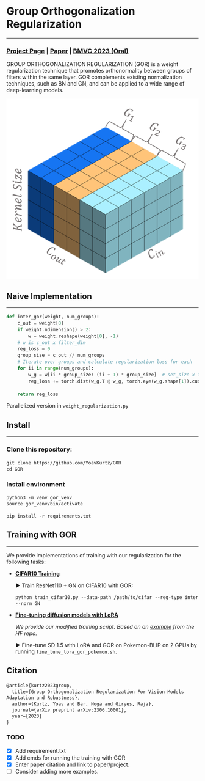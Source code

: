 # Group Orthogonalization Regularization

---
### [Project Page](https://yoavkurtz.github.io/GOR/) | [Paper](https://arxiv.org/abs/2306.10001) | [BMVC 2023 (Oral)](https://papers.bmvc2023.org/0912.pdf)

GROUP ORTHOGONALIZATION REGULARIZATION (GOR) is a weight
regularization technique that promotes orthonormality between groups of filters within the
same layer. GOR complements existing normalization techniques, such as BN and GN, and
can be applied to a wide range of deep-learning models.

![GOR vis](docs/static/images/groups_vis_no_bg.png)

## Naive Implementation

---

```python
def inter_gor(weight, num_groups):
    c_out = weight[0]
    if weight.ndimension() > 2:
        w = weight.reshape(weight[0], -1)
    # w is c_out x filter_dim
    reg_loss = 0
    group_size = c_out // num_groups
    # Iterate over groups and calculate regularization loss for each
    for ii in range(num_groups):
        w_g = w[ii * group_size: (ii + 1) * group_size]  # set_size x filter_dim
        reg_loss += torch.dist(w_g.T @ w_g, torch.eye(w_g.shape[1]).cuda()) ** 2  # ||W^T * W - I||^2
    
    return reg_loss
```
Parallelized version in `weight_regularization.py`

## Install

---
### Clone this repository:
```shell
git clone https://github.com/YoavKurtz/GOR
cd GOR
```
### Install environment
```shell
python3 -m venv gor_venv
source gor_venv/bin/activate

pip install -r requirements.txt
```

## Training with GOR

---
We provide implementations of training with our regularization for the 
following tasks:
- **[CIFAR10 Training](train_cifar10.py)**

  :arrow_forward: Train ResNet110 + GN on CIFAR10 with GOR:
  ```shell
  python train_cifar10.py --data-path /path/to/cifar --reg-type inter --norm GN
  ```
  
- **[Fine-tuning diffusion models with LoRA](train_text_to_image_lora.py)**
  
  *We provide our modified training script. 
  Based on an [example](https://github.com/huggingface/diffusers/tree/main/examples/text_to_image) from the HF repo.*

  :arrow_forward: Fine-tune SD 1.5 with LoRA and GOR on Pokemon-BLIP on 2 GPUs by running `fine_tune_lora_gor_pokemon.sh`.
  
## Citation

```
@article{kurtz2023group,
  title={Group Orthogonalization Regularization For Vision Models Adaptation and Robustness},
  author={Kurtz, Yoav and Bar, Noga and Giryes, Raja},
  journal={arXiv preprint arXiv:2306.10001},
  year={2023}
}
```

### TODO
- [X] Add requirement.txt
- [x] Add cmds for running the training with GOR
- [x] Enter paper citation and link to paper/project.
- [ ] Consider adding more examples.